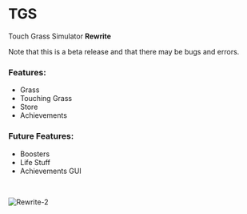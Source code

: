 # TGS
Touch Grass Simulator **Rewrite**

Note that this is a beta release and that there may be bugs and errors.

### Features:
- Grass
- Touching Grass
- Store 
- Achievements


### Future Features:
- Boosters
- Life Stuff
- Achievements GUI

<br>

![Rewrite-2](https://sirblob.bosstop.tech/tgs/game-start.png)
